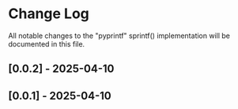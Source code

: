 # Change Log

All notable changes to the "pyprintf" sprintf() implementation will be documented in this file.

## [0.0.2] - 2025-04-10

## [0.0.1] - 2025-04-10
